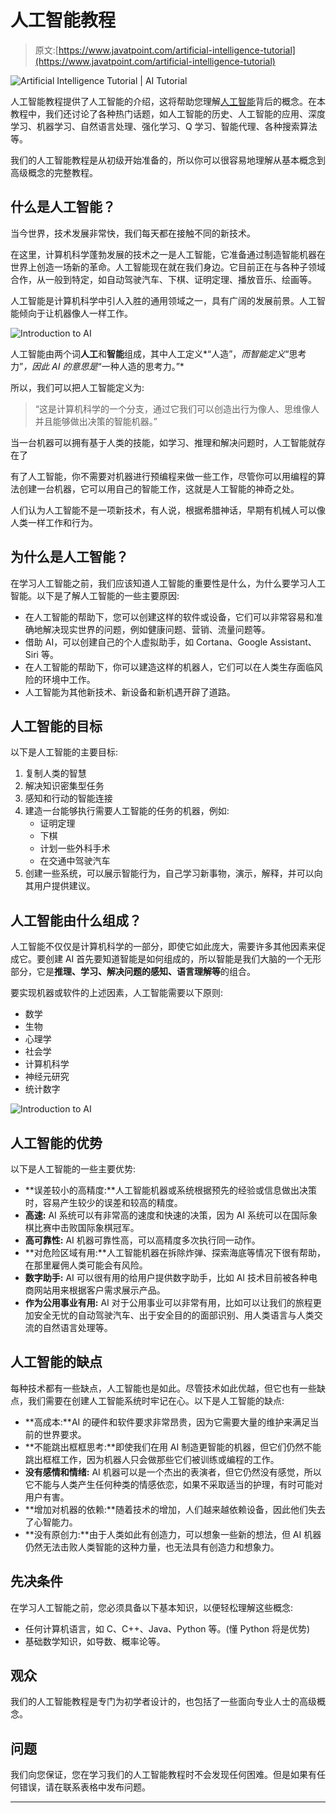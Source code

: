 # 人工智能教程

> 原文:[https://www.javatpoint.com/artificial-intelligence-tutorial](https://www.javatpoint.com/artificial-intelligence-tutorial)

![Artificial Intelligence Tutorial | AI Tutorial](../Images/1b16d92fe58dcc7a9ecf41858dde8376.png)

人工智能教程提供了人工智能的介绍，这将帮助您理解[人工智能](https://www.tutorialandexample.com/artificial-intelligence-tutorial/)背后的概念。在本教程中，我们还讨论了各种热门话题，如人工智能的历史、人工智能的应用、深度学习、机器学习、自然语言处理、强化学习、Q 学习、智能代理、各种搜索算法等。

我们的人工智能教程是从初级开始准备的，所以你可以很容易地理解从基本概念到高级概念的完整教程。

## 什么是人工智能？

当今世界，技术发展非常快，我们每天都在接触不同的新技术。

在这里，计算机科学蓬勃发展的技术之一是人工智能，它准备通过制造智能机器在世界上创造一场新的革命。人工智能现在就在我们身边。它目前正在与各种子领域合作，从一般到特定，如自动驾驶汽车、下棋、证明定理、播放音乐、绘画等。

人工智能是计算机科学中引人入胜的通用领域之一，具有广阔的发展前景。人工智能倾向于让机器像人一样工作。

![Introduction to AI](../Images/49e148914cd09610f7a731b4e0769be1.png)

人工智能由两个词**人工**和**智能**组成，其中人工定义*“人造”，*而智能定义*“思考力”*，因此 AI 的意思是*“一种人造的思考力。”*

所以，我们可以把人工智能定义为:

> “这是计算机科学的一个分支，通过它我们可以创造出行为像人、思维像人并且能够做出决策的智能机器。”

当一台机器可以拥有基于人类的技能，如学习、推理和解决问题时，人工智能就存在了

有了人工智能，你不需要对机器进行预编程来做一些工作，尽管你可以用编程的算法创建一台机器，它可以用自己的智能工作，这就是人工智能的神奇之处。

人们认为人工智能不是一项新技术，有人说，根据希腊神话，早期有机械人可以像人类一样工作和行为。

## 为什么是人工智能？

在学习人工智能之前，我们应该知道人工智能的重要性是什么，为什么要学习人工智能。以下是了解人工智能的一些主要原因:

*   在人工智能的帮助下，您可以创建这样的软件或设备，它们可以非常容易和准确地解决现实世界的问题，例如健康问题、营销、流量问题等。
*   借助 AI，可以创建自己的个人虚拟助手，如 Cortana、Google Assistant、Siri 等。
*   在人工智能的帮助下，你可以建造这样的机器人，它们可以在人类生存面临风险的环境中工作。
*   人工智能为其他新技术、新设备和新机遇开辟了道路。

## 人工智能的目标

以下是人工智能的主要目标:

1.  复制人类的智慧
2.  解决知识密集型任务
3.  感知和行动的智能连接
4.  建造一台能够执行需要人工智能的任务的机器，例如:
    *   证明定理
    *   下棋
    *   计划一些外科手术
    *   在交通中驾驶汽车
5.  创建一些系统，可以展示智能行为，自己学习新事物，演示，解释，并可以向其用户提供建议。

## 人工智能由什么组成？

人工智能不仅仅是计算机科学的一部分，即使它如此庞大，需要许多其他因素来促成它。要创建 AI 首先要知道智能是如何组成的，所以智能是我们大脑的一个无形部分，它是**推理、学习、解决问题的感知、语言理解等**的组合。

要实现机器或软件的上述因素，人工智能需要以下原则:

*   数学
*   生物
*   心理学
*   社会学
*   计算机科学
*   神经元研究
*   统计数字

![Introduction to AI](../Images/d472d61dac605320cbe7751b01744d87.png)

## 人工智能的优势

以下是人工智能的一些主要优势:

*   **误差较小的高精度:**人工智能机器或系统根据预先的经验或信息做出决策时，容易产生较少的误差和较高的精度。
*   **高速:** AI 系统可以有非常高的速度和快速的决策，因为 AI 系统可以在国际象棋比赛中击败国际象棋冠军。
*   **高可靠性:** AI 机器可靠性高，可以高精度多次执行同一动作。
*   **对危险区域有用:**人工智能机器在拆除炸弹、探索海底等情况下很有帮助，在那里雇佣人类可能会有风险。
*   **数字助手:** AI 可以很有用的给用户提供数字助手，比如 AI 技术目前被各种电商网站用来根据客户需求展示产品。
*   **作为公用事业有用:** AI 对于公用事业可以非常有用，比如可以让我们的旅程更加安全无忧的自动驾驶汽车、出于安全目的的面部识别、用人类语言与人类交流的自然语言处理等。

## 人工智能的缺点

每种技术都有一些缺点，人工智能也是如此。尽管技术如此优越，但它也有一些缺点，我们需要在创建人工智能系统时牢记在心。以下是人工智能的缺点:

*   **高成本:**AI 的硬件和软件要求非常昂贵，因为它需要大量的维护来满足当前的世界要求。
*   **不能跳出框框思考:**即使我们在用 AI 制造更智能的机器，但它们仍然不能跳出框框工作，因为机器人只会做那些它们被训练或编程的工作。
*   **没有感情和情绪:** AI 机器可以是一个杰出的表演者，但它仍然没有感觉，所以它不能与人类产生任何种类的情感依恋，如果不采取适当的护理，有时可能对用户有害。
*   **增加对机器的依赖:**随着技术的增加，人们越来越依赖设备，因此他们失去了心智能力。
*   **没有原创力:**由于人类如此有创造力，可以想象一些新的想法，但 AI 机器仍然无法击败人类智能的这种力量，也无法具有创造力和想象力。

## 先决条件

在学习人工智能之前，您必须具备以下基本知识，以便轻松理解这些概念:

*   任何计算机语言，如 C、C++、Java、Python 等。(懂 Python 将是优势)
*   基础数学知识，如导数、概率论等。

## 观众

我们的人工智能教程是专门为初学者设计的，也包括了一些面向专业人士的高级概念。

## 问题

我们向您保证，您在学习我们的人工智能教程时不会发现任何困难。但是如果有任何错误，请在联系表格中发布问题。

* * *